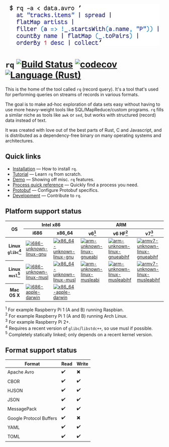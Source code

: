 <p align="center"><img src="doc/image/example-480.png" alt="example"></p>

# `rq` [![Build Status](https://travis-ci.org/dflemstr/rq.svg?branch=master)](https://travis-ci.org/dflemstr/rq) [![codecov](https://codecov.io/gh/dflemstr/rq/branch/master/graph/badge.svg)](https://codecov.io/gh/dflemstr/rq) [![Language (Rust)](https://img.shields.io/badge/powered_by-Rust-blue.svg)](http://www.rust-lang.org/)

This is the home of the tool called `rq` (record query).  It's a tool
that's used for performing queries on streams of records in various
formats.

The goal is to make ad-hoc exploration of data sets easy without
having to use more heavy-weight tools like SQL/MapReduce/custom
programs.  `rq` fills a similar niche as tools like `awk` or `sed`,
but works with structured (record) data instead of text.

It was created with love out of the best parts of Rust, C and
Javascript, and is distributed as a dependency-free binary on many
operating systems and architectures.

## Quick links

  - [Installation](doc/installation.md) — How to install `rq`.
  - [Tutorial](doc/tutorial.md) — Learn `rq` from scratch.
  - [Demo](doc/demo.md) — Showing off misc. `rq` features.
  - [Process quick reference](https://dflemstr.github.io/rq/js/module-prelude.html)
    — Quickly find a process you need.
  - [Protobuf](doc/protobuf.md) — Configure Protobuf specifics.
  - [Development](CONTRIBUTING.md) — Contribute to `rq`.

## Platform support status

<table>
  <thead>
    <tr>
      <th rowspan="2">OS</th>
      <th colspan="2">Intel x86</th>
      <th colspan="3">ARM</th>
    </tr>
    <tr>
      <th>i686</th>
      <th>x86_64</th>
      <th>v6<a href="#foot1"><sup>1</sup></a></th>
      <th>v6 HF<a href="#foot2"><sup>2</sup></a></th>
      <th>v7<a href="#foot3"><sup>3</sup></a></th>
    </tr>
  </thead>
  <tbody>
    <tr>
      <th>Linux <code>glibc</code><a href="#foot4"><sup>4</sup></a></th>
      <td>
        <a href="https://s3-eu-west-1.amazonaws.com/record-query/record-query/i686-unknown-linux-gnu/rq">
          <img src="https://s3-eu-west-1.amazonaws.com/record-query/record-query/i686-unknown-linux-gnu/badge-small.svg?v=3"
               alt="i686-unknown-linux-gnu">
        </a>
      </td>
      <td>
        <a href="https://s3-eu-west-1.amazonaws.com/record-query/record-query/x86_64-unknown-linux-gnu/rq">
          <img src="https://s3-eu-west-1.amazonaws.com/record-query/record-query/x86_64-unknown-linux-gnu/badge-small.svg?v=3"
               alt="x86_64-unknown-linux-gnu">
        </a>
      </td>
      <td>
        <a href="https://s3-eu-west-1.amazonaws.com/record-query/record-query/arm-unknown-linux-gnueabi/rq">
          <img src="https://s3-eu-west-1.amazonaws.com/record-query/record-query/arm-unknown-linux-gnueabi/badge-small.svg?v=3"
               alt="arm-unknown-linux-gnueabi">
        </a>
      </td>
      <td>
        <a href="https://s3-eu-west-1.amazonaws.com/record-query/record-query/arm-unknown-linux-gnueabihf/rq">
          <img src="https://s3-eu-west-1.amazonaws.com/record-query/record-query/arm-unknown-linux-gnueabihf/badge-small.svg?v=3"
               alt="arm-unknown-linux-gnueabihf">
        </a>
      </td>
      <td>
        <a href="https://s3-eu-west-1.amazonaws.com/record-query/record-query/armv7-unknown-linux-gnueabihf/rq">
          <img src="https://s3-eu-west-1.amazonaws.com/record-query/record-query/armv7-unknown-linux-gnueabihf/badge-small.svg?v=3"
               alt="armv7-unknown-linux-gnueabihf">
        </a>
      </td>
    </tr>
    <tr>
      <th>Linux <code>musl</code><a href="#foot5"><sup>5</sup></a></th>
      <td>
        <a href="https://s3-eu-west-1.amazonaws.com/record-query/record-query/i686-unknown-linux-musl/rq">
          <img src="https://s3-eu-west-1.amazonaws.com/record-query/record-query/i686-unknown-linux-musl/badge-small.svg?v=3"
               alt="i686-unknown-linux-musl">
        </a>
      </td>
      <td>
        <a href="https://s3-eu-west-1.amazonaws.com/record-query/record-query/x86_64-unknown-linux-musl/rq">
          <img src="https://s3-eu-west-1.amazonaws.com/record-query/record-query/x86_64-unknown-linux-musl/badge-small.svg?v=3"
               alt="x86_64-unknown-linux-musl">
        </a>
      </td>
      <td>
        <a href="https://s3-eu-west-1.amazonaws.com/record-query/record-query/arm-unknown-linux-musleabi/rq">
          <img src="https://s3-eu-west-1.amazonaws.com/record-query/record-query/arm-unknown-linux-musleabi/badge-small.svg?v=3"
               alt="arm-unknown-linux-musleabi">
        </a>
      </td>
      <td>
        <a href="https://s3-eu-west-1.amazonaws.com/record-query/record-query/arm-unknown-linux-musleabihf/rq">
          <img src="https://s3-eu-west-1.amazonaws.com/record-query/record-query/arm-unknown-linux-musleabihf/badge-small.svg?v=3"
               alt="arm-unknown-linux-musleabihf">
        </a>
      </td>
      <td>
        <a href="https://s3-eu-west-1.amazonaws.com/record-query/record-query/armv7-unknown-linux-musleabihf/rq">
          <img src="https://s3-eu-west-1.amazonaws.com/record-query/record-query/armv7-unknown-linux-musleabihf/badge-small.svg?v=3"
               alt="armv7-unknown-linux-musleabihf">
        </a>
      </td>
    </tr>
    <tr>
      <th>Mac OS X</th>
      <td>
        <a href="https://s3-eu-west-1.amazonaws.com/record-query/record-query/i686-apple-darwin/rq">
          <img src="https://s3-eu-west-1.amazonaws.com/record-query/record-query/i686-apple-darwin/badge-small.svg?v=3"
               alt="i686-apple-darwin">
        </a>
      </td>
      <td>
        <a href="https://s3-eu-west-1.amazonaws.com/record-query/record-query/x86_64-apple-darwin/rq">
          <img src="https://s3-eu-west-1.amazonaws.com/record-query/record-query/x86_64-apple-darwin/badge-small.svg?v=3"
               alt="x86_64-apple-darwin">
        </a>
      </td>
      <td>
        &nbsp;
      </td>
      <td>
        &nbsp;
      </td>
      <td>
        &nbsp;
      </td>
    </tr>
  </tbody>
</table>

<a name="foot1"><sup>1</sup></a> For example Raspberry Pi 1 (A and B) running Raspbian. <br/>
<a name="foot2"><sup>2</sup></a> For example Raspberry Pi 1 (A and B) running Arch Linux. <br/>
<a name="foot3"><sup>3</sup></a> For example Raspberry Pi 2+. <br/>
<a name="foot4"><sup>4</sup></a> Requires a recent version of `glibc`/`libstdc++`, so use musl if possible. <br/>
<a name="foot5"><sup>5</sup></a> Completely statically linked; only depends on a recent kernel version.

## Format support status

| Format                  | Read | Write |
|-------------------------|------|-------|
| Apache Avro             | ✔️    | ✖️     |
| CBOR                    | ✔️    | ✔️     |
| HJSON                   | ✔️    | ✔️     |
| JSON                    | ✔️    | ✔️     |
| MessagePack             | ✔️    | ✔️     |
| Google Protocol Buffers | ✔️    | ✖️     |
| YAML                    | ✔️    | ✔️     |
| TOML                    | ✔️    | ✔️     |
